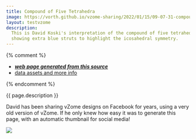 ```yaml
---
title: Compound of Five Tetrahedra
image: https://vorth.github.io/vzome-sharing/2022/01/15/09-07-31-compound-5-tetra/compound-5-tetra.png
layout: testvzome
description:
  This is David Koski's interpretation of the compound of five tetrahedra,
  showing extra blue struts to highlight the icosahedral symmetry.
---
```


{% comment %}
 - [***web page generated from this source***][post]
 - [data assets and more info][github]

[post]: <https://vorth.github.io/vzome-sharing/2022/01/15/compound-5-tetra-09-07-31.html>
[github]: <https://github.com/vorth/vzome-sharing/tree/main/2022/01/15/09-07-31-compound-5-tetra/>
{% endcomment %}

{{ page.description }}

David has been sharing vZome designs on Facebook for years, using a very old version of vZome.
If he only knew how easy it was to generate this page, with an automatic thumbnail for social media!

<vzome-viewer style="width: 100%; height: 65vh;"
       src="https://vorth.github.io/vzome-sharing/2022/01/15/09-07-31-compound-5-tetra/compound-5-tetra.vZome" >
  <img src="https://vorth.github.io/vzome-sharing/2022/01/15/09-07-31-compound-5-tetra/compound-5-tetra.png" />
</vzome-viewer>
